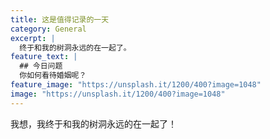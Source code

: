 ```yaml
---
title: 这是值得记录的一天
category: General
excerpt: |
  终于和我的树洞永远的在一起了。
feature_text: |
  ## 今日问题
  你如何看待婚姻呢？
feature_image: "https://unsplash.it/1200/400?image=1048"
image: "https://unsplash.it/1200/400?image=1048"
---
```


我想，我终于和我的树洞永远的在一起了！







